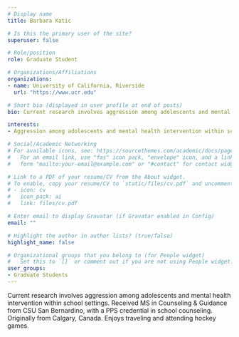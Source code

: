 ```yaml
---
# Display name
title: Barbara Katic

# Is this the primary user of the site?
superuser: false

# Role/position
role: Graduate Student

# Organizations/Affiliations
organizations:
- name: University of California, Riverside
  url: "https://www.ucr.edu"

# Short bio (displayed in user profile at end of posts)
bio: Current research involves aggression among adolescents and mental health intervention within school settings. Received MS in Counseling & Guidance from CSU San Bernardino, with a PPS credential in school counseling. Originally from Calgary, Canada. Enjoys traveling and attending hockey games.

interests:
- Aggression among adolescents and mental health intervention within school settings

# Social/Academic Networking
# For available icons, see: https://sourcethemes.com/academic/docs/page-builder/#icons
#   For an email link, use "fas" icon pack, "envelope" icon, and a link in the
#   form "mailto:your-email@example.com" or "#contact" for contact widget.

# Link to a PDF of your resume/CV from the About widget.
# To enable, copy your resume/CV to `static/files/cv.pdf` and uncomment the lines below.
# - icon: cv
#   icon_pack: ai
#   link: files/cv.pdf

# Enter email to display Gravatar (if Gravatar enabled in Config)
email: ""

# Highlight the author in author lists? (true/false)
highlight_name: false

# Organizational groups that you belong to (for People widget)
#   Set this to `[]` or comment out if you are not using People widget.
user_groups:
- Graduate Students
---
```


Current research involves aggression among adolescents and mental health intervention within school settings. Received MS in Counseling & Guidance from CSU San Bernardino, with a PPS credential in school counseling. Originally from Calgary, Canada. Enjoys traveling and attending hockey games.
